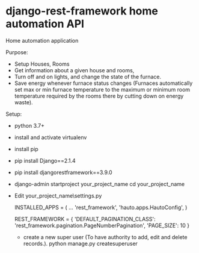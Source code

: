 # django-rest-framework home automation API
Home automation application

Purpose: 
  - Setup Houses, Rooms 
  - Get information about a given house and rooms, 
  - Turn off and on lights, and change the state of the furnace.
  - Save energy whenever furnace status changes (Furnaces automatically set max or min furnace temperature to the 
    maximum or minimum room temperature required by the rooms there by cutting down on energy waste). 
    
 Setup:
   - python 3.7+
   - install and activate virtualenv
   - install pip
   - pip install Django==2.1.4
   - pip install djangorestframework==3.9.0
   - django-admin startproject your_project_name
     cd your_project_name
   - Edit your_project_name\settings.py
   
      INSTALLED_APPS = (
             ...
         'rest_framework',
         'hauto.apps.HautoConfig',
      )
      
      REST_FRAMEWORK = {
         'DEFAULT_PAGINATION_CLASS': 'rest_framework.pagination.PageNumberPagination',
         'PAGE_SIZE': 10
      }
      
     - create a new super user (To have authority to add, edit and delete records.).
       python manage.py createsuperuser



